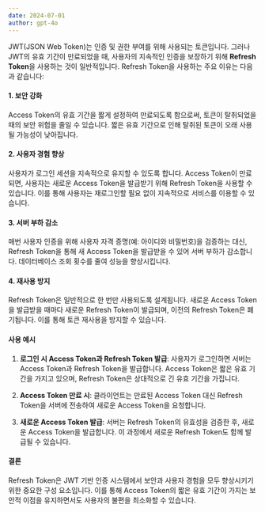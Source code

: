 ```yaml
---
date: 2024-07-01
author: gpt-4o
---
```


JWT(JSON Web Token)는 인증 및 권한 부여를 위해 사용되는 토큰입니다. 그러나 JWT의 유효 기간이 만료되었을 때, 사용자의 지속적인 인증을 보장하기 위해 **Refresh Token**을 사용하는 것이 일반적입니다. Refresh Token을 사용하는 주요 이유는 다음과 같습니다:

#### 1. 보안 강화
Access Token의 유효 기간을 짧게 설정하여 만료되도록 함으로써, 토큰이 탈취되었을 때의 보안 위험을 줄일 수 있습니다. 짧은 유효 기간으로 인해 탈취된 토큰이 오래 사용될 가능성이 낮아집니다.

#### 2. 사용자 경험 향상
사용자가 로그인 세션을 지속적으로 유지할 수 있도록 합니다. Access Token이 만료되면, 사용자는 새로운 Access Token을 발급받기 위해 Refresh Token을 사용할 수 있습니다. 이를 통해 사용자는 재로그인할 필요 없이 지속적으로 서비스를 이용할 수 있습니다.

#### 3. 서버 부하 감소
매번 사용자 인증을 위해 사용자 자격 증명(예: 아이디와 비밀번호)을 검증하는 대신, Refresh Token을 통해 새 Access Token을 발급받을 수 있어 서버 부하가 감소합니다. 데이터베이스 조회 횟수를 줄여 성능을 향상시킵니다.

#### 4. 재사용 방지
Refresh Token은 일반적으로 한 번만 사용되도록 설계됩니다. 새로운 Access Token을 발급받을 때마다 새로운 Refresh Token이 발급되며, 이전의 Refresh Token은 폐기됩니다. 이를 통해 토큰 재사용을 방지할 수 있습니다.

#### 사용 예시
1. **로그인 시 Access Token과 Refresh Token 발급**:
   사용자가 로그인하면 서버는 Access Token과 Refresh Token을 발급합니다. Access Token은 짧은 유효 기간을 가지고 있으며, Refresh Token은 상대적으로 긴 유효 기간을 가집니다.

2. **Access Token 만료 시**:
   클라이언트는 만료된 Access Token 대신 Refresh Token을 서버에 전송하여 새로운 Access Token을 요청합니다.

3. **새로운 Access Token 발급**:
   서버는 Refresh Token의 유효성을 검증한 후, 새로운 Access Token을 발급합니다. 이 과정에서 새로운 Refresh Token도 함께 발급될 수 있습니다.

#### 결론
Refresh Token은 JWT 기반 인증 시스템에서 보안과 사용자 경험을 모두 향상시키기 위한 중요한 구성 요소입니다. 이를 통해 Access Token의 짧은 유효 기간이 가지는 보안적 이점을 유지하면서도 사용자의 불편을 최소화할 수 있습니다.